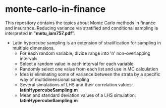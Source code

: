 # monte-carlo-in-finance
This repository contains the topics about Monte Carlo methods in finance and insurance. Reducing variance via stratified and conditional sampling is interpreted in "**metu_iam757.pdf**".

* Latin hypercube sampling is an extension of stratification for sampling in multiple dimensions.
  * For each random variable, divide range into 'n' non-overlapping intervals
  * Select a random value in each interval for each variable
  * Randomly select one value from each list and use in MC calculation
  * Idea is eliminating some of variance between the strata by a specific way of multidimensional sampling
  * Several simulations of LHS and their correlation values: **latinHypercubeSampling.m**
  * Mean and standard deviation values of a LHS simulation: **latinHypercubeSampling.m**

